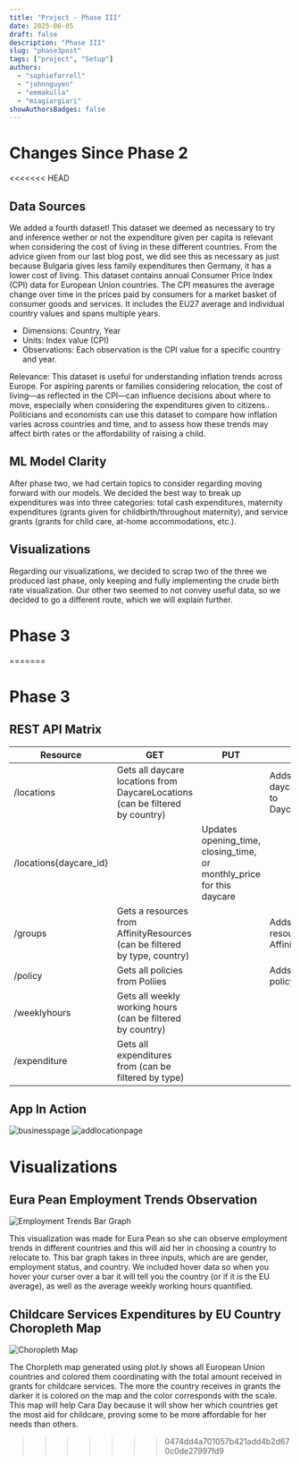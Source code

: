 ```yaml
---
title: "Project - Phase III"
date: 2025-06-05
draft: false
description: "Phase III"
slug: "phase3post"
tags: ["project", "Setup"]
authors:
  - "sophiefarrell"
  - "johnnguyen"
  - "emmakulla"
  - "miagiargiari"
showAuthorsBadges: false
---
```


# Changes Since Phase 2



<<<<<<< HEAD
## Data Sources
We added a fourth dataset! This dataset we deemed as necessary to try and inference wether or not the expenditure given per capita is relevant when considering the cost of living in these different countries. From the advice given from our last blog post, we did see this as necessary as just because Bulgaria gives less family expenditures then Germany, it has a lower cost of living. This dataset contains annual Consumer Price Index (CPI) data for European Union countries. The CPI measures the average change over time in the prices paid by consumers for a market basket of consumer goods and services. It includes the EU27 average and individual country values and spans multiple years.

- Dimensions: Country, Year
- Units: Index value (CPI)
- Observations: Each observation is the CPI value for a specific country and year.

Relevance: This dataset is useful for understanding inflation trends across Europe. For aspiring parents or families considering relocation, the cost of living—as reflected in the CPI—can influence decisions about where to move, especially when considering the expenditures given to citizens.. Politicians and economists can use this dataset to compare how inflation varies across countries and time, and to assess how these trends may affect birth rates or the affordability of raising a child.

## ML Model Clarity
After phase two, we had certain topics to consider regarding moving forward with our models. We decided the best way to break up expenditures was into three categories: total cash expenditures, maternity expenditures (grants given for childbirth/throughout maternity), and service grants (grants for child care, at-home accommodations, etc.).

## Visualizations
Regarding our visualizations, we decided to scrap two of the three we produced last phase, only keeping and fully implementing the crude birth rate visualization. Our other two seemed to not convey useful data, so we decided to go a different route, which we will explain further.

# Phase 3
=======
# Phase 3

## REST API Matrix
| Resource | GET | PUT | POST | DELETE |
| ---------|-----|-----|------|------  |
| /locations | Gets all daycare locations from DaycareLocations (can be filtered by country) |  | Adds a new daycare location to DaycareLocations | |
| /locations{daycare_id} |  | Updates opening_time, closing_time, or monthly_price for this daycare |  | Makes this location inactive and no longer visible |
| /groups | Gets a resources from AffinityResources (can be filtered by type, country) |   | Adds a new resource to AffinityResources |   |
| /policy | Gets all policies from Poliies |   | Adds a new policy to Policies |  |
| /weeklyhours | Gets all weekly working hours (can be filtered by country)|  |  |  |
| /expenditure | Gets all expenditures from (can be filtered by type) |  |   |   |


## App In Action
![businesspage](/BusinessPlanningPage.png)
![addlocationpage](/AddNewLocation.png)


# Visualizations
## Eura Pean Employment Trends Observation

![Employment Trends Bar Graph](/EU_EMPL_.png)

This visualization was made for Eura Pean so she can observe employment trends in different countries and this will aid her in choosing a country to relocate to. This bar graph takes in three inputs, which are are gender, employment status, and country. We included hover data so when you hover your curser over a bar it will tell you the country (or if it is the EU average), as well as the average weekly working hours quantified.

## Childcare Services Expenditures by EU Country Choropleth Map

![Choropleth Map](/CaraDayExpendChoropleth.png)

The Chorpleth map generated using plot.ly shows all European Union countries and colored them coordinating with the total amount received in grants for childcare services. The more the country receives in grants the darker it is colored on the map and the color corresponds with the scale. This map will help Cara Day because it will show her which countries get the most aid for childcare, proving some to be more affordable for her needs than others.

>>>>>>> 0474dd4a701057b421add4b2d670c0de27997fd9
